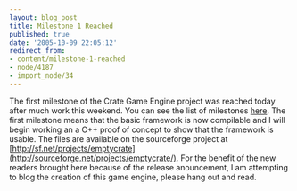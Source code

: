 ```yaml
---
layout: blog_post
title: Milestone 1 Reached
published: true
date: '2005-10-09 22:05:12'
redirect_from:
- content/milestone-1-reached
- node/4187
- import_node/34
---
```


The first milestone of the Crate Game Engine project was reached today after much work this weekend. You can see the list of milestones [here](/content/crate-game-engine-documentation). The first milestone means that the basic framework is now compilable and I will begin working an a C++ proof of concept to show that the framework is usable. The files are available on the sourceforge project at [http://sf.net/projects/emptycrate](http://sourceforge.net/projects/emptycrate/). For the benefit of the new readers brought here because of the release anouncement, I am attempting to blog the creation of this game engine, please hang out and read.
